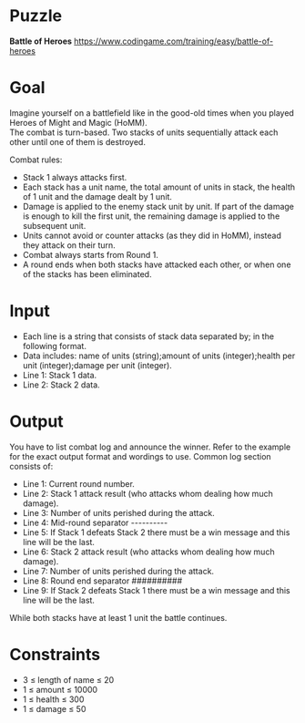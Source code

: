 # Puzzle
**Battle of Heroes** https://www.codingame.com/training/easy/battle-of-heroes

# Goal
Imagine yourself on a battlefield like in the good-old times when you played Heroes of Might and Magic (HoMM).  
The combat is turn-based. Two stacks of units sequentially attack each other until one of them is destroyed.

Combat rules:  
* Stack 1 always attacks first.
* Each stack has a unit name, the total amount of units in stack, the health of 1 unit and the damage dealt by 1 unit.
* Damage is applied to the enemy stack unit by unit. If part of the damage is enough to kill the first unit, the remaining damage is applied to the subsequent unit.
* Units cannot avoid or counter attacks (as they did in HoMM), instead they attack on their turn.
* Combat always starts from Round 1.
* A round ends when both stacks have attacked each other, or when one of the stacks has been eliminated.

# Input
* Each line is a string that consists of stack data separated by; in the following format.
* Data includes: name of units (string);amount of units (integer);health per unit (integer);damage per unit (integer).
* Line 1: Stack 1 data.
* Line 2: Stack 2 data.

# Output
You have to list combat log and announce the winner.
Refer to the example for the exact output format and wordings to use.
Common log section consists of:
* Line 1: Current round number.
* Line 2: Stack 1 attack result (who attacks whom dealing how much damage).
* Line 3: Number of units perished during the attack.
* Line 4: Mid-round separator ----------
* Line 5: If Stack 1 defeats Stack 2 there must be a win message and this line will be the last.
* Line 6: Stack 2 attack result (who attacks whom dealing how much damage).
* Line 7: Number of units perished during the attack.
* Line 8: Round end separator ##########
* Line 9: If Stack 2 defeats Stack 1 there must be a win message and this line will be the last.
  
While both stacks have at least 1 unit the battle continues.

# Constraints
* 3 ≤ length of name ≤ 20
* 1 ≤ amount ≤ 10000
* 1 ≤ health ≤ 300
* 1 ≤ damage ≤ 50
